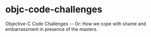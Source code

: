 objc-code-challenges
====================

Objective-C Code Challenges -- Or: How we cope with shame and embarrassment in presence of the masters.
